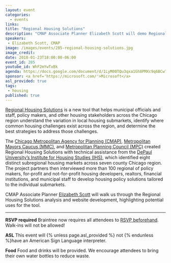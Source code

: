 ```yaml
---
layout: event
categories: 
  - events
links:
title: "Regional Housing Solutions"
description: "CMAP Associate Planner Elizabeth Scott will demo Regional Housing Solutions - a new tool that helps municipal officials and staff, policy makers, and other housing stakeholders across the Chicago region understand the variation in local housing submarkets, identify where common housing challenges exist across the region, and determine the best strategies to address those challenges."
speakers:
 - Elizabeth Scott, CMAP
image: /images/events/285-regional-housing-solutions.jpg
image_credit: 
date: 2018-01-23T18:00:00-06:00
event_id: 285
youtube_id: WhF2mYwTxBk
agenda: https://docs.google.com/document/d/1LyM00TQu3qxa1Gh8PMXc9q6BCwTAy3OfIJOuSQ7EmZA/edit#
sponsor: <a href='https://microsoft.com/'>Microsoft</a>
asl_provided: true
tags: 
 - housing
published: true
---
```


[Regional Housing Solutions](https://www.regionalhousingsolutions.org/) is a new tool that helps municipal officials and staff, policy makers, and other housing stakeholders across the Chicago region understand the variation in local housing submarkets, identify where common housing challenges exist across the region, and determine the best strategies to address those challenges.

The [Chicago Metropolitan Agency for Planning (CMAP)](http://www.cmap.illinois.gov/), [Metropolitan Mayors Caucus (MMC)](http://mayorscaucus.org/), and [Metropolitan Planning Council (MPC)](http://www.metroplanning.org/index.html) created Regional Housing Solutions with technical assistance from the [DePaul University’s Institute for Housing Studies (IHS)](https://www.housingstudies.org/), which identified eight distinct subregional housing markets across seven county Chicago region. The project partners then interviewed more than 100 regional of policy makers, for-profit and not-for-profit housing developers, realtors, financial institutions, and municipal staff to develop housing policy solutions tailored to the individual submarkets.

CMAP Associate Planner [Elizabeth Scott](https://www.linkedin.com/in/elizabethdscott/) will walk us through the Regional Housing Solutions analysis and website development, highlighting potential uses for the tool.

---

**RSVP required** Braintree now requires all attendees to [RSVP beforehand](https://www.eventbrite.com/e/chi-hack-night-registration-41703945624). Walk-ins will not be allowed!

**ASL** This event will {% unless page.asl_provided %} not {% endunless %}have an American Sign Language interpreter.

**Food** Food and drinks will be provided. We encourage attendees to bring their own water bottles to reduce waste.